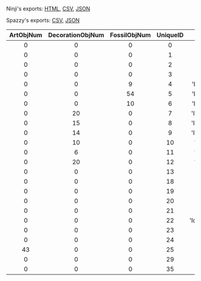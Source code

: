 Ninji's exports: [HTML](https://wuffs.org/acnh/bcsv_140/html/IndoorIdrParam.html), [CSV](https://wuffs.org/acnh/bcsv_140/csv/IndoorIdrParam.csv), [JSON](https://wuffs.org/acnh/bcsv_140/json/IndoorIdrParam.json)

Spazzy's exports: [CSV](https://github.com/McSpazzy/acnh-csv/blob/master/IndoorIdrParam.csv), [JSON](https://github.com/McSpazzy/acnh-json/blob/master/IndoorIdrParam.json)

| ArtObjNum | DecorationObjNum | FossilObjNum | UniqueID | ResourceName |
|:--:|:--:|:--:|:--:|:--:|
| 0 | 0 | 0 | 0 | 'IdrMarket01' | 
| 0 | 0 | 0 | 1 | 'IdrMuseumEnt01' | 
| 0 | 0 | 0 | 2 | 'IdrMuseumEnt00' | 
| 0 | 0 | 0 | 3 | 'IdrTanukichi00' | 
| 0 | 0 | 9 | 4 | 'IdrMuseumFossil_0' | 
| 0 | 0 | 54 | 5 | 'IdrMuseumFossil_1' | 
| 0 | 0 | 10 | 6 | 'IdrMuseumFossil_2' | 
| 0 | 20 | 0 | 7 | 'IdrMuseumInsect_0' | 
| 0 | 15 | 0 | 8 | 'IdrMuseumInsect_1' | 
| 0 | 14 | 0 | 9 | 'IdrMuseumInsect_2' | 
| 0 | 10 | 0 | 10 | 'IdrMuseumFish_0' | 
| 0 | 6 | 0 | 11 | 'IdrMuseumFish_1' | 
| 0 | 20 | 0 | 12 | 'IdrMuseumFish_2' | 
| 0 | 0 | 0 | 13 | 'IdrAirPort00' | 
| 0 | 0 | 0 | 18 | 'IdrMarket02' | 
| 0 | 0 | 0 | 19 | 'IdrTailor00' | 
| 0 | 0 | 0 | 20 | 'IdrOffice01' | 
| 0 | 0 | 0 | 21 | 'IdrOfficeDemo01' | 
| 0 | 0 | 0 | 22 | 'IdrTourCounterDemo' | 
| 0 | 0 | 0 | 23 | 'IdrAmiibo00' | 
| 0 | 0 | 0 | 24 | 'IdrTsunekichi00' | 
| 43 | 0 | 0 | 25 | 'IdrMuseumArt_0' | 
| 0 | 0 | 0 | 29 | 'IdrMuseumEnt02' | 
| 0 | 0 | 0 | 35 | 'IdrDream00' | 
